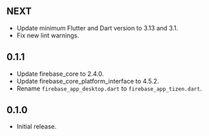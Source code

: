 ## NEXT

* Update minimum Flutter and Dart version to 3.13 and 3.1.
* Fix new lint warnings.

## 0.1.1

* Update firebase_core to 2.4.0.
* Update firebase_core_platform_interface to 4.5.2.
* Rename `firebase_app_desktop.dart` to `firebase_app_tizen.dart`.

## 0.1.0

* Initial release.

